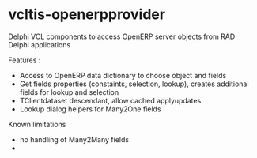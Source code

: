 vcltis-openerpprovider
======================

Delphi VCL components to access OpenERP server objects from RAD Delphi applications

Features : 
- Access to OpenERP data dictionary to choose object and fields
- Get fields properties (constaints, selection, lookup), creates additional fields for lookup and selection
- TClientdataset descendant, allow cached applyupdates
- Lookup dialog helpers for Many2One fields



Known limitations
- no handling of Many2Many fields
- 
